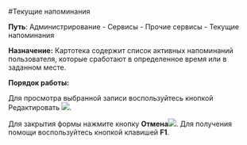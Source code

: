 ﻿#Текущие напоминания 


**Путь**:  Администрирование - Сервисы - Прочие сервисы - Текущие напоминания

**Назначение:** Картотека содержит список активных напоминаний пользователя,  которые сработают в определенное время или в заданном месте.


**Порядок работы:**

Для просмотра  выбранной записи воспользуйтесь кнопкой Редактировать ![](topic:Администрирование.AddFiles.Btn_Edit.png).


Для закрытия формы нажмите кнопку **Отмена**![](topic:Администрирование.AddFiles.BtnCloseCancel.png). Для получения помощи воспользуйтесь кнопкой клавишей  **F1**.